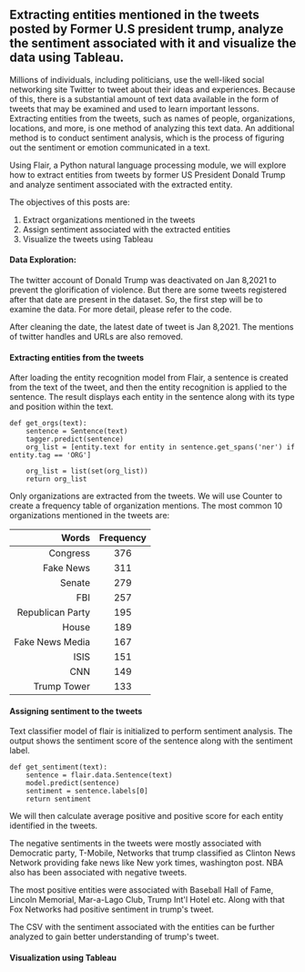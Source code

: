 ## Extracting entities mentioned in the tweets posted by Former U.S president trump, analyze the sentiment associated with it and visualize the data using Tableau.

Millions of individuals, including politicians, use the well-liked social networking site Twitter to tweet about their ideas and experiences. Because of this, there is a substantial amount of text data available in the form of tweets that may be examined and used to learn important lessons. Extracting entities from the tweets, such as names of people, organizations, locations, and more, is one method of analyzing this text data. An additional method is to conduct sentiment analysis, which is the process of figuring out the sentiment or emotion communicated in a text.

Using Flair, a Python natural language processing module, we will explore how to extract entities from tweets by former US President Donald Trump and analyze sentiment associated with the extracted entity. 

The objectives of this posts are:

1) Extract organizations mentioned in the tweets
2) Assign sentiment associated with the extracted entities
3) Visualize the tweets using Tableau

#### Data Exploration:

The twitter account of Donald Trump was deactivated on Jan 8,2021 to prevent the glorification of violence. But there are some tweets registered after that date are present in the dataset. So, the first step will be to examine the data. For more detail, please refer to the code. 

After cleaning the date, the latest date of tweet is Jan 8,2021. The mentions of twitter handles and URLs are also removed.

#### Extracting entities from the tweets

After loading the entity recognition model from Flair, a sentence is created from the text of the tweet, and then the entity recognition is applied to the sentence. The result displays each entity in the sentence along with its type and position within the text.

```
def get_orgs(text):
    sentence = Sentence(text)
    tagger.predict(sentence)
    org_list = [entity.text for entity in sentence.get_spans('ner') if entity.tag == 'ORG']

    org_list = list(set(org_list))
    return org_list

```

Only organizations are extracted from the tweets. We will use Counter to create a frequency table of organization mentions. The most common 10 organizations mentioned in the tweets are:

| Words            | Frequency     |
| ----------------:|:-------------:| 
| Congress         | 376           | 
| Fake News        | 311           |  
| Senate           | 279           | 
| FBI              | 257           | 
| Republican Party | 195           | 
| House            | 189           | 
| Fake News Media  | 167           | 
| ISIS             | 151           | 
| CNN              | 149           | 
| Trump Tower      | 133           | 


#### Assigning sentiment to the tweets

Text classifier model of flair is initialized to perform sentiment analysis. The output shows the sentiment score of the sentence along with the sentiment label. 

```
def get_sentiment(text):
    sentence = flair.data.Sentence(text)
    model.predict(sentence)
    sentiment = sentence.labels[0]
    return sentiment

```

We will then calculate average positive and positive score for each entity identified in the tweets.

The negative sentiments in the tweets were mostly associated with Democratic party, T-Mobile, Networks that trump classified as Clinton News Network	providing fake news like New york times, washington post. NBA also has been associated with negative tweets.

The most positive entities were associated with Baseball Hall of Fame, Lincoln Memorial, Mar-a-Lago Club, Trump Int'l Hotel  etc. Along with that Fox Networks had positive sentiment in trump's tweet. 

The CSV with the sentiment associated with the entities can be further analyzed to gain better understanding of trump's tweet.

#### Visualization using Tableau


